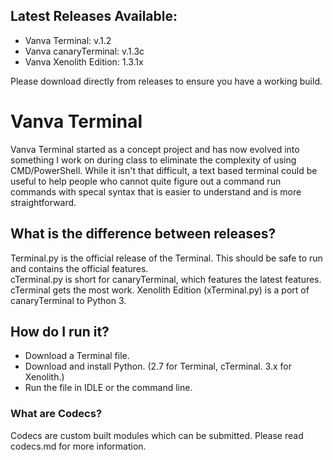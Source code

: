 ## Latest Releases Available:
 - Vanva Terminal: v.1.2
 - Vanva canaryTerminal: v.1.3c
 - Vanva Xenolith Edition: 1.3.1x 


Please download directly from releases to ensure you have a working build.

# Vanva Terminal
Vanva Terminal started as a concept project and has now evolved into something I work on during class to eliminate the complexity of using CMD/PowerShell. While it isn't that
difficult, a text based terminal could be useful to help people who cannot quite figure out a command run commands with specal syntax that is easier to understand and is more
straightforward.


## What is the difference between releases?
Terminal.py is the official release of the Terminal. This should be safe to run and contains the official features. <br>
cTerminal.py is short for canaryTerminal, which features the latest features. cTerminal gets the most work.
Xenolith Edition (xTerminal.py) is a port of canaryTerminal to Python 3.


## How do I run it?
 - Download a Terminal file.
 - Download and install Python. (2.7 for Terminal, cTerminal. 3.x for Xenolith.)
 - Run the file in IDLE or the command line.


### What are Codecs?
Codecs are custom built modules which can be submitted. Please read codecs.md for more information.

